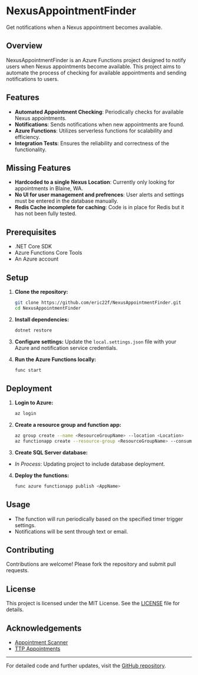 # NexusAppointmentFinder

Get notifications when a Nexus appointment becomes available.

## Overview

NexusAppointmentFinder is an Azure Functions project designed to notify users when Nexus appointments become available. This project aims to automate the process of checking for available appointments and sending notifications to users.

## Features

- **Automated Appointment Checking**: Periodically checks for available Nexus appointments.
- **Notifications**: Sends notifications when new appointments are found.
- **Azure Functions**: Utilizes serverless functions for scalability and efficiency.
- **Integration Tests**: Ensures the reliability and correctness of the functionality.

## Missing Features

 - **Hardcoded to a single Nexus Location**: Currently only looking for appointments in Blaine, WA.
 - **No UI for user management and prefrences**: User alerts and settings must be entered in the database manually.
 - **Redis Cache incomplete for caching**: Code is in place for Redis but it has not been fully tested.

## Prerequisites

- .NET Core SDK
- Azure Functions Core Tools
- An Azure account

## Setup

1. **Clone the repository:**
   ```sh
   git clone https://github.com/eric22f/NexusAppointmentFinder.git
   cd NexusAppointmentFinder
   ```

2. **Install dependencies:**
   ```sh
   dotnet restore
   ```

3. **Configure settings:**
   Update the `local.settings.json` file with your Azure and notification service credentials.

4. **Run the Azure Functions locally:**
   ```sh
   func start
   ```

## Deployment

1. **Login to Azure:**
   ```sh
   az login
   ```

2. **Create a resource group and function app:**
   ```sh
   az group create --name <ResourceGroupName> --location <Location>
   az functionapp create --resource-group <ResourceGroupName> --consumption-plan-location <Location> --runtime dotnet --functions-version 3 --name <AppName> --storage-account <StorageAccountName>
   ```

3. **Create SQL Server database:**
 - *In Process*: Updating project to include database deployment.

4. **Deploy the functions:**
   ```sh
   func azure functionapp publish <AppName>
   ```

## Usage

- The function will run periodically based on the specified timer trigger settings.
- Notifications will be sent through text or email.

## Contributing

Contributions are welcome! Please fork the repository and submit pull requests.

## License

This project is licensed under the MIT License. See the [LICENSE](LICENSE) file for details.

## Acknowledgements

- [Appointment Scanner](https://appointmentscanner.com)
- [TTP Appointments](https://ttpappointments.com)

---

For detailed code and further updates, visit the [GitHub repository](https://github.com/eric22f/NexusAppointmentFinder).
